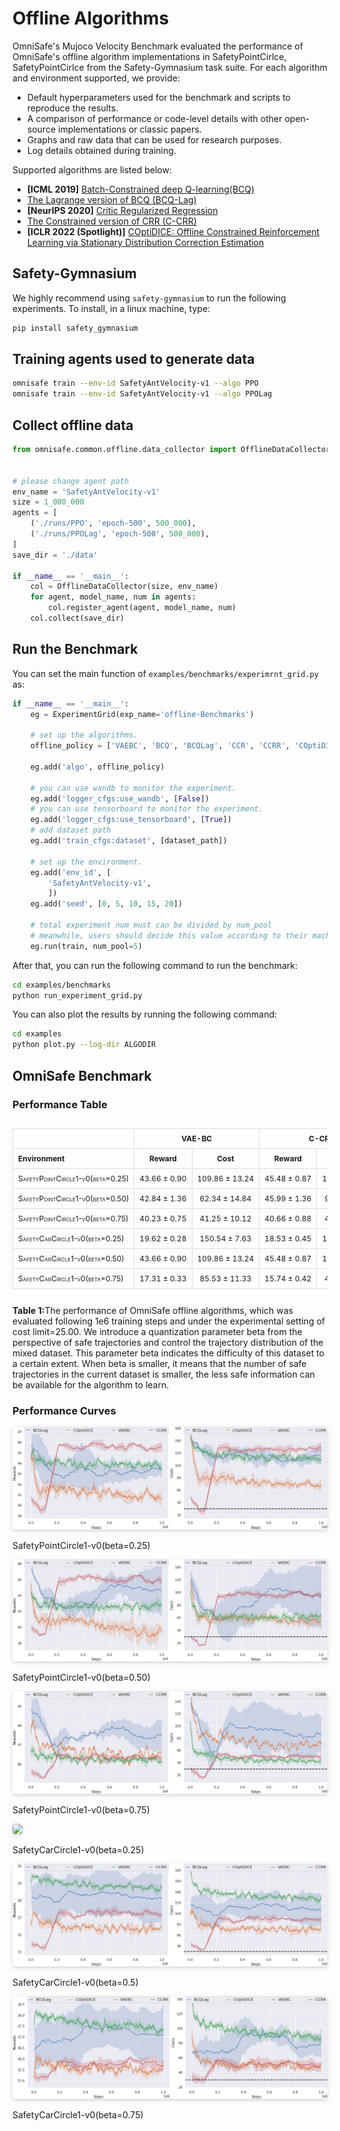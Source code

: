# Offline Algorithms

OmniSafe's Mujoco Velocity Benchmark evaluated the performance of OmniSafe's offline algorithm implementations in SafetyPointCirlce, SafetyPointCirlce from the Safety-Gymnasium task suite. For each algorithm and environment supported, we provide:

- Default hyperparameters used for the benchmark and scripts to reproduce the results.
- A comparison of performance or code-level details with other open-source implementations or classic papers.
- Graphs and raw data that can be used for research purposes.
- Log details obtained during training.

Supported algorithms are listed below:

- **[ICML 2019]** [Batch-Constrained deep Q-learning(BCQ)](https://arxiv.org/pdf/1812.02900.pdf)
- [The Lagrange version of BCQ (BCQ-Lag)](https://arxiv.org/pdf/1812.02900.pdf)
- **[NeurIPS 2020]** [Critic Regularized Regression](https://proceedings.neurips.cc//paper/2020/file/588cb956d6bbe67078f29f8de420a13d-Paper.pdf)
- [The Constrained version of CRR (C-CRR)](https://proceedings.neurips.cc/paper/2020/hash/588cb956d6bbe67078f29f8de420a13d-Abstract.html)
- **[ICLR 2022 (Spotlight)]** [COptiDICE: Offline Constrained Reinforcement Learning via Stationary Distribution Correction Estimation](https://arxiv.org/abs/2204.08957?context=cs.AI)

## Safety-Gymnasium

We highly recommend using ``safety-gymnasium`` to run the following experiments. To install, in a linux machine, type:

```bash
pip install safety_gymnasium
```

## Training agents used to generate data

```bash
omnisafe train --env-id SafetyAntVelocity-v1 --algo PPO
omnisafe train --env-id SafetyAntVelocity-v1 --algo PPOLag
```

## Collect offline data

```python
from omnisafe.common.offline.data_collector import OfflineDataCollector


# please change agent path
env_name = 'SafetyAntVelocity-v1'
size = 1_000_000
agents = [
    ('./runs/PPO', 'epoch-500', 500_000),
    ('./runs/PPOLag', 'epoch-500', 500_000),
]
save_dir = './data'

if __name__ == '__main__':
    col = OfflineDataCollector(size, env_name)
    for agent, model_name, num in agents:
        col.register_agent(agent, model_name, num)
    col.collect(save_dir)
```

## Run the Benchmark

You can set the main function of ``examples/benchmarks/experimrnt_grid.py`` as:

```python
if __name__ == '__main__':
    eg = ExperimentGrid(exp_name='offline-Benchmarks')

    # set up the algorithms.
    offline_policy = ['VAEBC', 'BCQ', 'BCQLag', 'CCR', 'CCRR', 'COptiDICE']

    eg.add('algo', offline_policy)

    # you can use wandb to monitor the experiment.
    eg.add('logger_cfgs:use_wandb', [False])
    # you can use tensorboard to monitor the experiment.
    eg.add('logger_cfgs:use_tensorboard', [True])
    # add dataset path
    eg.add('train_cfgs:dataset', [dataset_path])

    # set up the environment.
    eg.add('env_id', [
        'SafetyAntVelocity-v1',
        ])
    eg.add('seed', [0, 5, 10, 15, 20])

    # total experiment num must can be divided by num_pool
    # meanwhile, users should decide this value according to their machine
    eg.run(train, num_pool=5)
```

After that, you can run the following command to run the benchmark:

```bash
cd examples/benchmarks
python run_experiment_grid.py
```

You can also plot the results by running the following command:

```bash
cd examples
python plot.py --log-dir ALGODIR
```

## OmniSafe Benchmark

### Performance Table

<!DOCTYPE html>
<html lang="en">
<head>
<meta charset="UTF-8">
<style>
  .scrollable-container {
    overflow-x: auto;
    white-space: nowrap;
    width: 100%;
  }
  table {
    border-collapse: collapse;
    width: auto;
    font-size: 12px;
  }
  th, td {
    padding: 8px;
    text-align: center;
    border: 1px solid #ddd;
  }
  th {
    font-weight: bold;
  }
  caption {
    font-size: 12px;
    font-family: 'Times New Roman', Times, serif;
  }
</style>
</head>
<body>

<div class="scrollable-container">
<table id="performance_offline">
<thead>
<tr class="header">
<th style="text-align: left;"></th>
<th colspan="2" style="text-align: center;"><strong>VAE-BC</strong></th>
<th colspan="2" style="text-align: center;"><strong>C-CRR</strong></th>
<th colspan="2" style="text-align: center;"><strong>BCQLag</strong></th>
<th colspan="2" style="text-align: center;"><strong>COptiDICE</strong></th>
</tr>
</thead>
<tbody>
<tr class="odd">
<td style="text-align: left;"><strong>Environment</strong></td>
<td style="text-align: center;"><strong>Reward</strong></td>
<td style="text-align: center;"><strong>Cost</strong></td>
<td style="text-align: center;"><strong>Reward</strong></td>
<td style="text-align: center;"><strong>Cost</strong></td>
<td style="text-align: center;"><strong>Reward</strong></td>
<td style="text-align: center;"><strong>Cost</strong></td>
<td style="text-align: center;"><strong>Reward</strong></td>
<td style="text-align: center;"><strong>Cost</strong></td>
</tr>
<tr class="even">
<td style="text-align: left;"><span
class="smallcaps">SafetyPointCircle1-v0(beta=0.25)</span></td>
<td style="text-align: center;">43.66 <span class="math inline">±</span> 0.90</td>
<td style="text-align: center;">109.86 <span class="math inline">±</span> 13.24</td>
<td style="text-align: center;">45.48 <span class="math inline">±</span> 0.87</td>
<td style="text-align: center;">127.30 <span class="math inline">±</span> 12.60</td>
<td style="text-align: center;">43.31 <span class="math inline">±</span> 0.76</td>
<td style="text-align: center;">113.39 <span class="math inline">±</span> 12.81</td>
<td style="text-align: center;">40.68 <span class="math inline">±</span> 0.93</td>
<td style="text-align: center;">67.11 <span class="math inline">±</span> 13.15</td>
</tr>
<tr class="odd">
<td style="text-align: left;"><span
class="smallcaps">SafetyPointCircle1-v0(beta=0.50)</span></td>
<td style="text-align: center;">42.84 <span class="math inline">±</span> 1.36</td>
<td style="text-align: center;">62.34 <span class="math inline">±</span> 14.84</td>
<td style="text-align: center;">45.99 <span class="math inline">±</span> 1.36</td>
<td style="text-align: center;">97.20 <span class="math inline">±</span> 13.57</td>
<td style="text-align: center;">44.68 <span class="math inline">±</span> 1.97</td>
<td style="text-align: center;">95.06 <span class="math inline">±</span> 33.07</td>
<td style="text-align: center;">39.55 <span class="math inline">±</span> 1.39</td>
<td style="text-align: center;">53.87 <span class="math inline">±</span> 13.27</td>
</tr>
<tr class="even">
<td style="text-align: left;"><span
class="smallcaps">SafetyPointCircle1-v0(beta=0.75)</span></td>
  <td style="text-align: center;">40.23 <span class="math inline">±</span> 0.75</td>
  <td style="text-align: center;">41.25 <span class="math inline">±</span> 10.12</td>
  <td style="text-align: center;">40.66 <span class="math inline">±</span> 0.88</td>
  <td style="text-align: center;">49.90 <span class="math inline">±</span> 10.81</td>
  <td style="text-align: center;">42.94 <span class="math inline">±</span> 1.04</td>
  <td style="text-align: center;">85.37 <span class="math inline">±</span> 23.41</td>
  <td style="text-align: center;">40.98 <span class="math inline">±</span> 0.89</td>
  <td style="text-align: center;">70.40 <span class="math inline">±</span> 12.14</td>
</tr>
<tr class="odd">
<td style="text-align: left;"><span
class="smallcaps">SafetyCarCircle1-v0(beta=0.25)</span></td>
<td style="text-align: center;">19.62 <span class="math inline">±</span> 0.28</td>
<td style="text-align: center;">150.54 <span class="math inline">±</span> 7.63</td>
<td style="text-align: center;">18.53 <span class="math inline">±</span> 0.45</td>
<td style="text-align: center;">122.63 <span class="math inline">±</span> 13.14</td>
<td style="text-align: center;">18.88 <span class="math inline">±</span> 0.61</td>
<td style="text-align: center;">125.44 <span class="math inline">±</span> 15.68</td>
<td style="text-align: center;">17.25 <span class="math inline">±</span> 0.37</td>
<td style="text-align: center;">90.86 <span class="math inline">±</span> 10.75</td>
</tr>
<tr>
<tr class="even">
<td style="text-align: left;"><span
class="smallcaps">SafetyCarCircle1-v0(beta=0.50)</span></td>
<td style="text-align: center;">43.66 <span class="math inline">±</span> 0.90</td>
<td style="text-align: center;">109.86 <span class="math inline">±</span> 13.24</td>
<td style="text-align: center;">45.48 <span class="math inline">±</span> 0.87</td>
<td style="text-align: center;">127.30 <span class="math inline">±</span> 12.60</td>
<td style="text-align: center;">43.31 <span class="math inline">±</span> 0.76</td>
<td style="text-align: center;">113.39 <span class="math inline">±</span> 12.81</td>
<td style="text-align: center;">40.68 <span class="math inline">±</span> 0.93</td>
<td style="text-align: center;">67.11 <span class="math inline">±</span> 13.15</td>
</tr>
<tr>
<tr class="odd">
<td style="text-align: left;"><span
class="smallcaps">SafetyCarCircle1-v0(beta=0.75)</span></td>
<td style="text-align: center;">17.31 <span class="math inline">±</span> 0.33</td>
<td style="text-align: center;">85.53 <span class="math inline">±</span> 11.33</td>
<td style="text-align: center;">15.74 <span class="math inline">±</span> 0.42</td>
<td style="text-align: center;">48.38 <span class="math inline">±</span> 10.31</td>
<td style="text-align: center;">17.10 <span class="math inline">±</span> 0.84</td>
<td style="text-align: center;">77.54 <span class="math inline">±</span> 14.07</td>
<td style="text-align: center;">15.58 <span class="math inline">±</span> 0.37</td>
<td style="text-align: center;">49.42 <span class="math inline">±</span> 8.70</td>
</tr>
<thead>
</table>
</div>

<caption><p><b>Table 1:</b>The performance of OmniSafe offline algorithms, which was evaluated following 1e6 training steps and under the experimental setting of cost limit=25.00. We introduce a quantization parameter beta from the perspective of safe trajectories and control the trajectory distribution of the mixed dataset. This parameter beta indicates the difficulty of this dataset to a certain extent. When beta is smaller, it means that the number of safe trajectories in the current dataset is smaller, the less safe information can be available for the algorithm to learn.</p></caption>



### Performance Curves

<img style="border-radius: 0.3125em;
box-shadow: 0 2px 4px 0 rgba(34,36,38,.12),0 2px 10px 0 rgba(34,36,38,.08);"
src="https://github.com/Gaiejj/omnisafe_benchmarks_cruve/blob/main/offline/benchmarks/SafetyPointCircle1-v0-0.25.png?raw=True">
<br>
<div>SafetyPointCircle1-v0(beta=0.25)</div>

<img style="border-radius: 0.3125em;
box-shadow: 0 2px 4px 0 rgba(34,36,38,.12),0 2px 10px 0 rgba(34,36,38,.08);"
src="https://github.com/Gaiejj/omnisafe_benchmarks_cruve/blob/main/offline/benchmarks/SafetyPointCircle1-v0-0.5.png?raw=True">
<br>
<div>SafetyPointCircle1-v0(beta=0.50)</div>

<img style="border-radius: 0.3125em;
box-shadow: 0 2px 4px 0 rgba(34,36,38,.12),0 2px 10px 0 rgba(34,36,38,.08);"
src="https://github.com/Gaiejj/omnisafe_benchmarks_cruve/blob/main/offline/benchmarks/SafetyPointCircle1-v0-0.75.png?raw=True">
<br>
<div>SafetyPointCircle1-v0(beta=0.75)</div>

<img style="border-radius: 0.3125em;
box-shadow: 0 2px 4px 0 rgba(34,36,38,.12),0 2px 10px 0 rgba(34,36,38,.08);"
src="https://github.com/Gaiejj/omnisafe_benchmarks_cruve/blob/main/offline/benchmarks/SafetCarCircle1-v0-0.25.png?raw=True">
<br><div>SafetyCarCircle1-v0(beta=0.25)</div>

<img style="border-radius: 0.3125em;
box-shadow: 0 2px 4px 0 rgba(34,36,38,.12),0 2px 10px 0 rgba(34,36,38,.08);"
src="https://github.com/Gaiejj/omnisafe_benchmarks_cruve/blob/main/offline/benchmarks/SafetyCarCircle1-v0-0.5.png?raw=True">
<br>
<div>SafetyCarCircle1-v0(beta=0.5)</div>

<img style="border-radius: 0.3125em;
box-shadow: 0 2px 4px 0 rgba(34,36,38,.12),0 2px 10px 0 rgba(34,36,38,.08);"
src="https://github.com/Gaiejj/omnisafe_benchmarks_cruve/blob/main/offline/benchmarks/SafetyCarCircle1-v0-0.75.png?raw=True">
<br>
<div>SafetyCarCircle1-v0(beta=0.75)</div>
